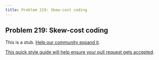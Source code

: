 ```yaml
---
title: Problem 219: Skew-cost coding
---
```

## Problem 219: Skew-cost coding

This is a stub. <a href='https://github.com/freecodecamp/guides/tree/master/src/pages/certifications/coding-interview-prep/project-euler/problem-219-skew-cost-coding/index.md' target='_blank' rel='nofollow'>Help our community expand it</a>.

<a href='https://github.com/freecodecamp/guides/blob/master/README.md' target='_blank' rel='nofollow'>This quick style guide will help ensure your pull request gets accepted</a>.

<!-- The article goes here, in GitHub-flavored Markdown. Feel free to add YouTube videos, images, and CodePen/JSBin embeds  -->
